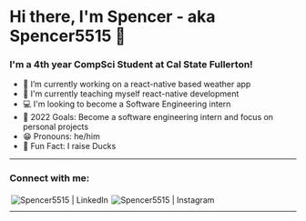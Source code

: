 # Hi there, I'm Spencer - aka Spencer5515 👋

### I'm a 4th year CompSci Student at Cal State Fullerton!

- 🔭 I’m currently working on a react-native based weather app
- 🌾 I'm currently teaching myself react-native development
- 💻 I'm looking to become a Software Engineering intern
- 📸 2022 Goals: Become a software engineering intern and focus on personal projects
- 😁 Pronouns: he/him
- 🦆 Fun Fact: I raise Ducks

---

### Connect with me:

[<img align="left" alt="Spencer5515 | LinkedIn" style="vertical-align:top; margin:3px" src="https://img.shields.io/badge/linkedin-%230077B5.svg?style=for-the-badge&logo=linkedin&logoColor=white" />][linkedin]
[<img align="left" alt="Spencer5515 | Instagram" style="vertical-align:top; margin:3px" src="https://img.shields.io/badge/spencer.demera-%23E4405F.svg?style=for-the-badge&logo=Instagram&logoColor=white" />][instagram]

<br/>

---

[instagram]: https://instagram.com/spencer.demera
[linkedin]: https://www.linkedin.com/in/~spencer-demera/
